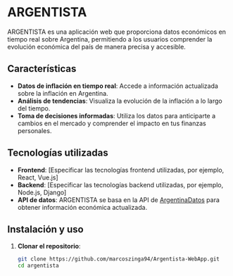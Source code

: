 # ARGENTISTA

ARGENTISTA es una aplicación web que proporciona datos económicos en tiempo real sobre Argentina, permitiendo a los usuarios comprender la evolución económica del país de manera precisa y accesible.

## Características

- **Datos de inflación en tiempo real**: Accede a información actualizada sobre la inflación en Argentina.
- **Análisis de tendencias**: Visualiza la evolución de la inflación a lo largo del tiempo.
- **Toma de decisiones informadas**: Utiliza los datos para anticiparte a cambios en el mercado y comprender el impacto en tus finanzas personales.

## Tecnologías utilizadas

- **Frontend**: [Especificar las tecnologías frontend utilizadas, por ejemplo, React, Vue.js]
- **Backend**: [Especificar las tecnologías backend utilizadas, por ejemplo, Node.js, Django]
- **API de datos**: ARGENTISTA se basa en la API de [ArgentinaDatos](https://argentinadatos.com) para obtener información económica actualizada.

## Instalación y uso

1. **Clonar el repositorio**:

   ```bash
   git clone https://github.com/marcoszinga94/Argentista-WebApp.git
   cd argentista
   ```
